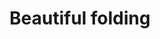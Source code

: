 ---
title: Beautiful folding
url: http://squing.blogspot.com/2008/11/beautiful-folding.html
authors:
- Max Rabkin
type: article
tags:
- folds
doHaskell-type: blog post
dohaskell-year: 2008
---